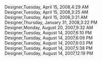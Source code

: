 ﻿Designer,Tuesday, April 15, 2008,4:29 AM  Designer,Tuesday, April 15, 2008,3:25 AM  Designer,Tuesday, April 15, 2008,3:21 AM  Designer,Thursday, January 31, 2008,3:22 PM  Designer,Monday, August 20, 2007,9:32 AM  Designer,Tuesday, August 14, 2007,6:10 PM  Designer,Tuesday, August 14, 2007,6:09 PM  Designer,Tuesday, August 14, 2007,6:03 PM  Designer,Tuesday, August 14, 2007,5:38 PM  Designer,Tuesday, August 14, 2007,12:19 PM